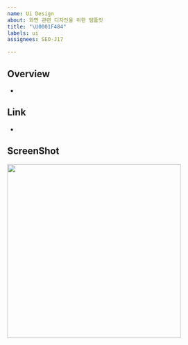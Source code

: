 ```yaml
---
name: Ui Design
about: 화면 관련 디자인을 위한 템플릿
title: "\U0001F484"
labels: ui
assignees: SEO-J17

---
```


## Overview
- 

## Link
- 

## ScreenShot
<img src="이미지 링크" width = 400/>
